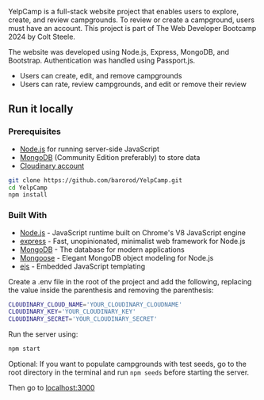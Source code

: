 YelpCamp is a full-stack website project that enables users to explore, create, and review campgrounds. To review or create a campground, users must have an account. This project is part of The Web Developer Bootcamp 2024 by Colt Steele.

The website was developed using Node.js, Express, MongoDB, and Bootstrap. Authentication was handled using Passport.js.

- Users can create, edit, and remove campgrounds
- Users can rate, review campgrounds, and edit or remove their review

## Run it locally

### Prerequisites

- [Node.js](https://nodejs.org/) for running server-side JavaScript
- [MongoDB](https://www.mongodb.com/try/download/community) (Community Edition preferably) to store data
- [Cloudinary account](https://cloudinary.com/users/register/free)

```bash
git clone https://github.com/barorod/YelpCamp.git
cd YelpCamp
npm install
```

### Built With

- [Node.js](https://nodejs.org/) - JavaScript runtime built on Chrome's V8 JavaScript engine
- [express](https://expressjs.com/) - Fast, unopinionated, minimalist web framework for Node.js
- [MongoDB](https://www.mongodb.com/) - The database for modern applications
- [Mongoose](https://mongoosejs.com/) - Elegant MongoDB object modeling for Node.js
- [ejs](https://ejs.co/) - Embedded JavaScript templating

Create a .env file in the root of the project and add the following, replacing the value inside the parenthesis and removing the parenthesis:

```bash
CLOUDINARY_CLOUD_NAME='YOUR_CLOUDINARY_CLOUDNAME'
CLOUDINARY_KEY='YOUR_CLOUDINARY_KEY'
CLOUDINARY_SECRET='YOUR_CLOUDINARY_SECRET'
```

Run the server using:

```bash
npm start
```

Optional: If you want to populate campgrounds with test seeds, go to the root directory in the terminal and run `npm seeds` before starting the server.

Then go to [localhost:3000](http://localhost:3000)
